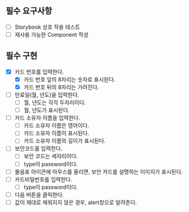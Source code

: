 ## 필수 요구사항

- [ ] Storybook 상호 작용 테스트
- [ ] 재사용 가능한 Component 작성

## 필수 구현

- [x] 카드 번호를 입력한다.
  - [x] 카드 번호 앞의 8자리는 숫자로 표시된다.
  - [x] 카드 번호 뒤의 8자리는 가려진다.
- [ ] 만료일(월, 년도)을 입력한다.
  - [ ] 월, 년도는 각각 두자리이다.
  - [ ] 월, 년도가 표시된다.
- [ ] 카드 소유자 이름을 입력한다.
  - [ ] 카드 소유자 이름은 영어이다.
  - [ ] 카드 소유자 이름이 표시된다.
  - [ ] 카드 소유자 이름의 길이가 표시된다.
- [ ] 보안코드를 입력한다.
  - [ ] 보안 코드는 세자리이다.
  - [ ] type이 password이다.
- [ ] 물음표 아이콘에 마우스를 올리면, 보안 카드를 설명하는 이미지가 표시된다.
- [ ] 카드비밀번호를 입력한다.
  - [ ] type이 password이다.
- [ ] 다음 버튼을 클릭한다.
- [ ] 값이 제대로 채워지지 않은 경우, alert창으로 알려준다.
